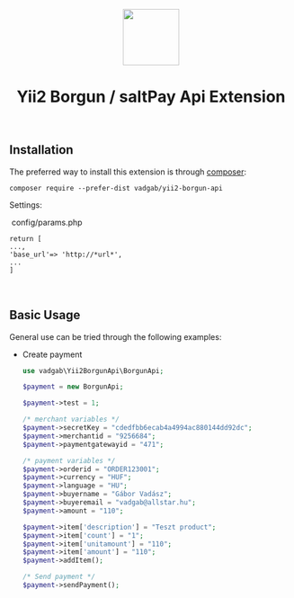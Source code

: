 <p align="center">
    <a href="https://github.com/yiisoft" target="_blank">
        <img src="https://avatars0.githubusercontent.com/u/993323" height="100px">
    </a>
    <h1 align="center">Yii2 Borgun / saltPay Api Extension</h1>
    <br>
</p>




Installation
------------

The preferred way to install this extension is through [composer](http://getcomposer.org/download/):

```
composer require --prefer-dist vadgab/yii2-borgun-api
```

Settings:

​	config/params.php

```
return [
...,
'base_url'=> 'http://*url*',
...
]
```

​			

Basic Usage
-----------

General use can be tried through the following examples:

- Create payment

	```php
  use vadgab\Yii2BorgunApi\BorgunApi;    
  
  $payment = new BorgunApi;
   
  $payment->test = 1;
	
	/* merchant variables */
  $payment->secretKey = "cdedfbb6ecab4a4994ac880144dd92dc";
  $payment->merchantid = "9256684";
  $payment->paymentgatewayid = "471";
	
	/* payment variables */
  $payment->orderid = "ORDER123001";
  $payment->currency = "HUF";
  $payment->language = "HU";
  $payment->buyername = "Gábor Vadász";
  $payment->buyeremail = "vadgab@allstar.hu";
  $payment->amount = "110";
  
  $payment->item['description'] = "Teszt product";
  $payment->item['count'] = "1";
  $payment->item['unitamount'] = "110";
  $payment->item['amount'] = "110";
  $payment->addItem();
  
  /* Send payment */
  $payment->sendPayment();

